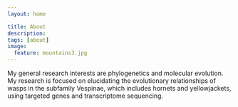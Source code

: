 ```yaml
---
layout: home

title: About
description: 
tags: [about]
image:
  feature: mountains3.jpg
---
```


My general research interests are phylogenetics and molecular evolution. My research is focused on elucidating the evolutionary relationships of wasps in the subfamily Vespinae, which includes hornets and yellowjackets, using targeted genes and transcriptome sequencing.